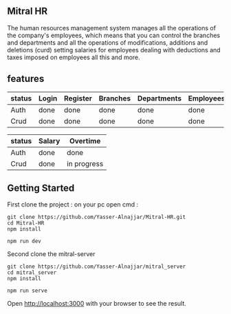 ## Mitral HR

The human resources management system manages all the operations of the company's employees, which means that you can control the branches and departments and all the operations of modifications, additions and deletions (curd) setting salaries for employees dealing with deductions and taxes imposed on employees all this and more.

## features

| status |  Login | Register  |  Branches |  Departments |  Employees | Tasks | Attendance |
|---|---|---|---|---|---|---|---|
| Auth | done |  done |  done |  done | done  | done  | done  | done | 
| Crud | done |  done |  done |  done | done  | done  | done  | done |

|status | Salary | Overtime |
|---|---|---|
| Auth | done | done |
| Crud | done | in progress |

## Getting Started

First clone the project :
on your pc open cmd :
```
git clone https://github.com/Yasser-Alnajjar/Mitral-HR.git
cd Mitral-HR
npm install
```
```
npm run dev
```

Second clone the mitral-server
```
git clone https://github.com/Yasser-Alnajjar/mitral_server
cd mitral_server
npm install
```
```
npm run serve
```

Open [http://localhost:3000](http://localhost:3000) with your browser to see the result.
